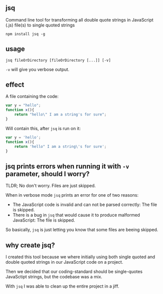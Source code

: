 jsq
---

Command line tool for transforming all double quote strings in JavaScript (.js) file(s) to single quoted strings

```
npm install jsq -g
```

usage
-----
```
jsq fileOrDirectory [fileOrDirectory [...]] [-v]
```

`-v` will give you verbose output.

effect
------
A file containing the code:

```js
var y = "hello";
function x(){
	return "hello\" I am a string's for sure";
}
```

Will contain this, after `jsq` is run on it:

```js
var y = 'hello';
function x(){
	return 'hello" I am a string\'s for sure';
}
```

jsq prints errors when running it with `-v` parameter, should I worry?
----------------------------------------------------------------------
TLDR; No don't worry. Files are just skipped.

When in verbose mode `jsq` prints an error for one of two reasons:
- The JavaScript code is invalid and can not be parsed correctly: The file is skipped.
- There is a bug in `jsq` that would cause it to produce malformed JavaScript: The file is skipped.

So basically, `jsq` is just letting you know that some files are beeing skipped.

why create jsq?
---------------
I created this tool because we where initially using both single quoted and double quoted strings in our JavaScript code
on a project.

Then we decided that our coding-standard should be single-quotes JavaSctipt strings, but the codebase was a mix.

With `jsq` I was able to clean up the entire project in a jiff.

